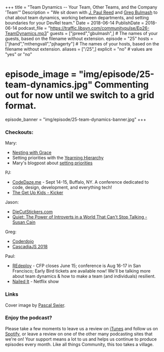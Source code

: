 +++
title = "Team Dynamics -- Your Team, Other Teams, and the Company 'Team'"
Description = "We sit down with [J. Paul Reed](https://twitter.com/jpreed) and [Greg Bulmash](https://twitter.com/yiddishninja) to chat about team dynamics, working between departments, and setting boundaries for your DevRel team."
Date = 2018-06-14
PublishDate = 2018-06-14
podcast_file = "https://traffic.libsyn.com/communitypulse/Ep26-TeamDynamics.mp3"
guests = ["jpreed","gbulmash",] # The names of your guests, based on the filename without extension.
episode = "25"
hosts = ["jhand","mthengvall","pjhagerty"] # The names of your hosts, based on the filename without extension.
aliases = ["/25",]
explicit = "no" # values are "yes" or "no"
# episode_image = "img/episode/25-team-dynamics.jpg" Commenting out for now until we switch to a grid format.
episode_banner = "img/episode/25-team-dynamics-banner.jpg"
+++
### Checkouts:
Mary:  
* [Nesting with Grace](http://nestingwithgrace.com/)  
* Setting priorities with the [Yearning Hierarchy](https://waitbutwhy.com/2018/04/picking-career.html)  
* Mary's blogpost about [setting priorities](https://medium.com/@mary_grace/reclaiming-my-life-one-priority-at-a-time-a216b240af3b)

PJ:  
* [CodeDaze.me](http://codedaze.me/) - Sept 14-15, Buffalo, NY. A conference dedicated to code, design, development, and everything tech!  
* [The Get Up Kids - Kicker](https://combine.fm/spotify/album/15v53JBozKfIPcApXRruaJ)

Jason:  
* [DieCutStickers.com](https://diecutstickers.com/)  
* [Quiet: The Power of Introverts in a World That Can't Stop Talking - Susan Cain](https://www.amazon.com/Quiet-Power-Introverts-World-Talking/dp/0307352153)

Greg:  
* [Coderdojo](https://zen.coderdojo.com/)  
* [CascadiaJS 2018](https://2018.cascadiajs.com/)

Paul:  
* [REdeploy](https://re-deploy.io) - CFP closes June 15; conference is Aug 16-17 in San Francisco; Early Bird tickets are available now! We'll be talking more about team dynamics & how to make a team (and individuals) resilient.  
* [Nailed It](https://www.netflix.com/title/80179138) - Netflix show

### Links
Cover image by [Pascal Swier](https://unsplash.com/@pascalswier16).


### Enjoy the podcast?
Please take a few moments to leave us a review on [iTunes](https://itunes.apple.com/us/podcast/community-pulse/id1218368182?mt=2) and follow us on [Spotify](https://open.spotify.com/show/3I7g5WfMSgpWu38zZMjet?si=565TMb81SaWwrJYbAIeOxQ), or leave a review on one of the other many podcasting sites that we're on! Your support means a lot to us and helps us continue to produce episodes every month. Like all things Community, this too takes a village.
